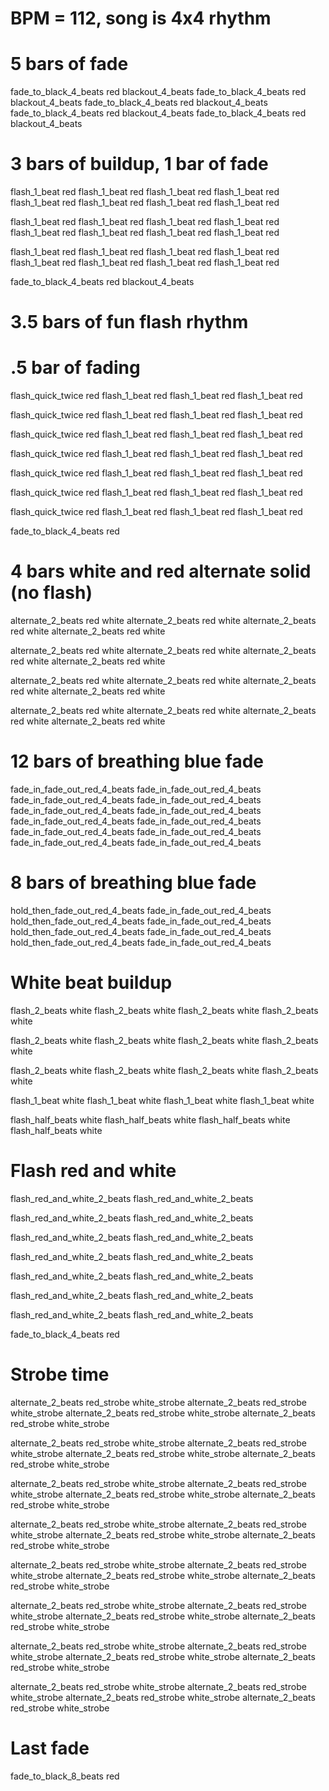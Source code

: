 # BPM = 112, song is 4x4 rhythm

# 5 bars of fade
fade_to_black_4_beats red
blackout_4_beats
fade_to_black_4_beats red
blackout_4_beats
fade_to_black_4_beats red
blackout_4_beats
fade_to_black_4_beats red
blackout_4_beats
fade_to_black_4_beats red
blackout_4_beats

# 3 bars of buildup, 1 bar of fade
flash_1_beat red
flash_1_beat red
flash_1_beat red
flash_1_beat red
flash_1_beat red
flash_1_beat red
flash_1_beat red
flash_1_beat red

flash_1_beat red
flash_1_beat red
flash_1_beat red
flash_1_beat red
flash_1_beat red
flash_1_beat red
flash_1_beat red
flash_1_beat red

flash_1_beat red
flash_1_beat red
flash_1_beat red
flash_1_beat red
flash_1_beat red
flash_1_beat red
flash_1_beat red
flash_1_beat red

fade_to_black_4_beats red
blackout_4_beats

# 3.5 bars of fun flash rhythm
# .5 bar of fading
flash_quick_twice red
flash_1_beat red
flash_1_beat red
flash_1_beat red

flash_quick_twice red
flash_1_beat red
flash_1_beat red
flash_1_beat red

flash_quick_twice red
flash_1_beat red
flash_1_beat red
flash_1_beat red

flash_quick_twice red
flash_1_beat red
flash_1_beat red
flash_1_beat red

flash_quick_twice red
flash_1_beat red
flash_1_beat red
flash_1_beat red

flash_quick_twice red
flash_1_beat red
flash_1_beat red
flash_1_beat red

flash_quick_twice red
flash_1_beat red
flash_1_beat red
flash_1_beat red

fade_to_black_4_beats red

# 4 bars white and red alternate solid (no flash)
alternate_2_beats red white
alternate_2_beats red white
alternate_2_beats red white
alternate_2_beats red white

alternate_2_beats red white
alternate_2_beats red white
alternate_2_beats red white
alternate_2_beats red white

alternate_2_beats red white
alternate_2_beats red white
alternate_2_beats red white
alternate_2_beats red white

alternate_2_beats red white
alternate_2_beats red white
alternate_2_beats red white
alternate_2_beats red white

# 12 bars of breathing blue fade
fade_in_fade_out_red_4_beats
fade_in_fade_out_red_4_beats
fade_in_fade_out_red_4_beats
fade_in_fade_out_red_4_beats
fade_in_fade_out_red_4_beats
fade_in_fade_out_red_4_beats
fade_in_fade_out_red_4_beats
fade_in_fade_out_red_4_beats
fade_in_fade_out_red_4_beats
fade_in_fade_out_red_4_beats
fade_in_fade_out_red_4_beats
fade_in_fade_out_red_4_beats

# 8 bars of breathing blue fade
hold_then_fade_out_red_4_beats
fade_in_fade_out_red_4_beats
hold_then_fade_out_red_4_beats
fade_in_fade_out_red_4_beats
hold_then_fade_out_red_4_beats
fade_in_fade_out_red_4_beats
hold_then_fade_out_red_4_beats
fade_in_fade_out_red_4_beats

# White beat buildup
flash_2_beats white
flash_2_beats white
flash_2_beats white
flash_2_beats white

flash_2_beats white
flash_2_beats white
flash_2_beats white
flash_2_beats white

flash_2_beats white
flash_2_beats white
flash_2_beats white
flash_2_beats white

flash_1_beat white
flash_1_beat white
flash_1_beat white
flash_1_beat white

flash_half_beats white
flash_half_beats white
flash_half_beats white
flash_half_beats white

# Flash red and white
flash_red_and_white_2_beats
flash_red_and_white_2_beats

flash_red_and_white_2_beats
flash_red_and_white_2_beats

flash_red_and_white_2_beats
flash_red_and_white_2_beats

flash_red_and_white_2_beats
flash_red_and_white_2_beats

flash_red_and_white_2_beats
flash_red_and_white_2_beats

flash_red_and_white_2_beats
flash_red_and_white_2_beats

flash_red_and_white_2_beats
flash_red_and_white_2_beats

fade_to_black_4_beats red

# Strobe time
alternate_2_beats red_strobe white_strobe
alternate_2_beats red_strobe white_strobe
alternate_2_beats red_strobe white_strobe
alternate_2_beats red_strobe white_strobe

alternate_2_beats red_strobe white_strobe
alternate_2_beats red_strobe white_strobe
alternate_2_beats red_strobe white_strobe
alternate_2_beats red_strobe white_strobe

alternate_2_beats red_strobe white_strobe
alternate_2_beats red_strobe white_strobe
alternate_2_beats red_strobe white_strobe
alternate_2_beats red_strobe white_strobe

alternate_2_beats red_strobe white_strobe
alternate_2_beats red_strobe white_strobe
alternate_2_beats red_strobe white_strobe
alternate_2_beats red_strobe white_strobe

alternate_2_beats red_strobe white_strobe
alternate_2_beats red_strobe white_strobe
alternate_2_beats red_strobe white_strobe
alternate_2_beats red_strobe white_strobe

alternate_2_beats red_strobe white_strobe
alternate_2_beats red_strobe white_strobe
alternate_2_beats red_strobe white_strobe
alternate_2_beats red_strobe white_strobe

alternate_2_beats red_strobe white_strobe
alternate_2_beats red_strobe white_strobe
alternate_2_beats red_strobe white_strobe
alternate_2_beats red_strobe white_strobe

alternate_2_beats red_strobe white_strobe
alternate_2_beats red_strobe white_strobe
alternate_2_beats red_strobe white_strobe
alternate_2_beats red_strobe white_strobe

# Last fade
fade_to_black_8_beats red